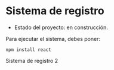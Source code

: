 <h1>Sistema de registro</h1>

- Estado del proyecto: en construcción.

Para ejecutar el sistema, debes poner: 

```npm install react``` 

Sistema de registro 2
